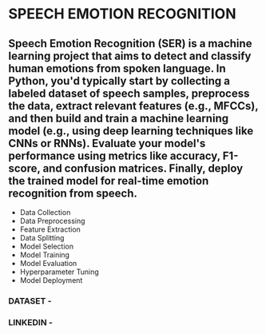 # SPEECH EMOTION RECOGNITION
## Speech Emotion Recognition (SER) is a machine learning project that aims to detect and classify human emotions from spoken language. In Python, you'd typically start by collecting a labeled dataset of speech samples, preprocess the data, extract relevant features (e.g., MFCCs), and then build and train a machine learning model (e.g., using deep learning techniques like CNNs or RNNs). Evaluate your model's performance using metrics like accuracy, F1-score, and confusion matrices. Finally, deploy the trained model for real-time emotion recognition from speech.

* Data Collection
* Data Preprocessing
* Feature Extraction
* Data Splitting
* Model Selection
* Model Training
* Model Evaluation
* Hyperparameter Tuning
* Model Deployment


### DATASET - 

### LINKEDIN - 
